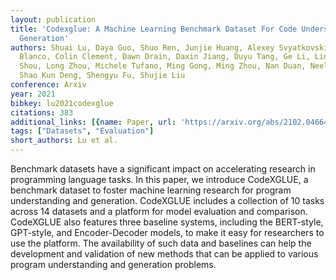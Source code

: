 ```yaml
---
layout: publication
title: 'Codexglue: A Machine Learning Benchmark Dataset For Code Understanding And
  Generation'
authors: Shuai Lu, Daya Guo, Shuo Ren, Junjie Huang, Alexey Svyatkovskiy, Ambrosio
  Blanco, Colin Clement, Dawn Drain, Daxin Jiang, Duyu Tang, Ge Li, Lidong Zhou, Linjun
  Shou, Long Zhou, Michele Tufano, Ming Gong, Ming Zhou, Nan Duan, Neel Sundaresan,
  Shao Kun Deng, Shengyu Fu, Shujie Liu
conference: Arxiv
year: 2021
bibkey: lu2021codexglue
citations: 383
additional_links: [{name: Paper, url: 'https://arxiv.org/abs/2102.04664'}]
tags: ["Datasets", "Evaluation"]
short_authors: Lu et al.
---
```

Benchmark datasets have a significant impact on accelerating research in
programming language tasks. In this paper, we introduce CodeXGLUE, a benchmark
dataset to foster machine learning research for program understanding and
generation. CodeXGLUE includes a collection of 10 tasks across 14 datasets and
a platform for model evaluation and comparison. CodeXGLUE also features three
baseline systems, including the BERT-style, GPT-style, and Encoder-Decoder
models, to make it easy for researchers to use the platform. The availability
of such data and baselines can help the development and validation of new
methods that can be applied to various program understanding and generation
problems.